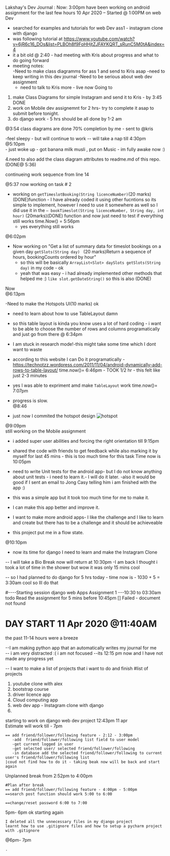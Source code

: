 Lakshay's Dev Journal :
Now: 3:00pm
have been working on android assignment for the last few hours 
10 Apr 2020 – Started @ 1:00PM on web Dev
- searched for examples and tutorials for web Dev ass1 - instagram clone with django
- was following tutorial at https://www.youtube.com/watch?v=6jR6c16_DOs&list=PLBOh8f9FoHHjtZJFAYKQRT_sRunC5M0tA&index=4
- it a bit old 
@ 2:40 - had meeting with Kris about progress and what to do going forward
- meeting notes:    
    -Need to make class diagramms for ass 1  and send to Kris asap
    -need to keep writing in this dev journal
    -Need to be serious about web dev assignment
    - need to talk to Kris more - live 
now Going to 
1. make Class Diagrams for simple Instagram and send it to Kris - by 3:45 DONE
2. work on Mobile dev assignemnt for 2 hrs- try to complete it asap to submit before tonight.
3. do django work - 5 hrs 
should be all done by 1-2 am

@3:54 class diagrams are done 70% completion by me - sent to @kris   

-feel sleepy - but will continue to work -- will take a nap till 4:30pm   
@5:10pm  
    - just woke up
    - got banana milk musli , put on Music - im fully awake now :)
    
4.need to also add the class diagram attributes to readme.md of this repo. (DONE@ 5:36)

continueing work sequence from line 14

@5:37
now working on task # 2
- working on  `getTimeslotBooking(String licenceNumber)`(20 marks) (DONE)function - I have already coded it using other fucntions so its simple to implement, however I need to use it somewhere as well so I did use it in the `— bookTimeslot(String licenceNumber, String day, int hour)` (20marks)(DONE) function and now just need to test if everything still works time.Now() = 5:56pm
    - yes everything still works    


@6:02pm
- Now working on "Get a list of summary data for timeslot bookings on a given day  `getSlots(String day) ` (20 marks)Return a sequence of hours, bookingCounts ordered by hour"
    - so this will be basically `ArrayList<Slot> daySlots getSlots(String day)` in my code - ok  
    - yeah that was easy - i had already implemented other methods that helped me  :)  `like slot.getDateString()` so this is also (DONE)     
    
Now   
@6:13pm   

-Need to make the Hotspots UI(10 marks) ok 

- need to learn about how to use TableLayout damn
- so this table layout is kinda you know uses a lot of hard coding - i want to be able to choose the number of rows and columns programatically and just go from there @ 6:34pm 
- I am stuck in research mode!-this might take some time which I dont want to waste
- according to this website I can Do it programatically -https://technotzz.wordpress.com/2011/11/04/android-dynamically-add-rows-to-table-layout/ time.now()= 6:46pm - TOOK 1/2 hr - this felt like just 2-3 minutes 
- yes I was able to expriment amd make `TableLayout` work  time.now()= 7:07pm
- progress is slow.  
@8:46   

- just now I commited the hotspot design 
![hotspot](https://i.imgur.com/iaZNRDsr.jpg)


@9:09pm    
still working on the Mobile assignment 
- i added super user abilities and forcing the right orientation till 9:15pm
- shared the code with friends to get feedback while also marking it by myself for last 45 mins - this is too much time for this task Time now is 10:05pm 
- need to write Unit tests for the android app- but I do not know anything about unit tests - i need to learn it.- I will do it later.
-also it would be good if I sent an email to Jong Casy telling him i am finished with the app :)
- this was a simple app but it took too much time for me to make it.
- I can make this app better and improve it.


- I want to make more android apps- I like the challenge and I like to learn and create but there has to be a challenge and it should be achieveable 
- this project put me in a flow state.

@10:10pm
- now its time for django I need to learn and make the Instagram Clone

-- I will take a Bio Break now will return at 10:30pm
    -I am back I thought i took a lot of time in the shower but wow it was only 15 mins cool

-- so I had planned to do django for 5 hrs today - time now is - 1030 + 5 = 3:30am cool so Ill do that 



#----Starting session django web Apps Assignment 1 ---10:30 to 03:30am <br>
todo 
Read the assignment for 5 mins before 10:45pm [] Failed - document not found 

    
# DAY START 11 Apr 2020 @11:40AM
 the past 11-14 hours were a breeze 
 
 --I am making python app that  an automatically writes my journal for me  
 -- i am very distracted :( i am not focused 
 --its 12:15 pm now and I have not made any progress yet
 
 -- I want to  make a list of projects that i want to do and finish
#list of projects
1. youtube clone with alex
2. bootstrap course
3. driver licence app
4. Cloud computing app
5. web dev app - Instagram clone with django
6. 
 

starting to work on django web dev project 12:43pm 11 apr    
Estimate will work till - 7pm
```
== add friend/follower/following feature - 2:12 - 3:00pm 
   -add  friend/follower/following list field to user model
   -get current logged in user
   -get selected user/ selected friend/follower/following
   -in database add the selected friend/follower/following to current user's friend/follower/following list
|coud not find how to do it - taking beak now will be back and start again 
```
Unplanned break from 2:52pm to 4:00pm
```
#Plan after break 
== add friend/follower/following feature - 4:00pm - 5:00pm
==search post function should work 5:00 to 6:00 

==change/reset password 6:00 to 7:00

```
5pm- 6pm ok starting again
```
I deleted all the unnecessary files in my django project
learnt how to use .gitignore files and how to setup a pycharm project with .gitignore
```
@6pm- 7pm
```
.
```
